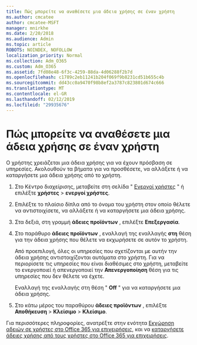 ```yaml
---
title: Πώς μπορείτε να αναθέσετε μια άδεια χρήσης σε έναν χρήστη
ms.author: cmcatee
author: cmcatee-MSFT
manager: mnirkhe
ms.date: 2/20/2018
ms.audience: Admin
ms.topic: article
ROBOTS: NOINDEX, NOFOLLOW
localization_priority: Normal
ms.collection: Adm_O365
ms.custom: Adm_O365
ms.assetid: 7fd08e48-6f3c-4259-88da-4d06288f2b7d
ms.openlocfilehash: c1789c2eb11241b204f069f9b8231cd51b655c4b
ms.sourcegitcommit: dd43cc0a9470f98b8ef2a3787c823801d674c666
ms.translationtype: MT
ms.contentlocale: el-GR
ms.lasthandoff: 02/12/2019
ms.locfileid: "29935676"
---
```

# <a name="how-to-assign-a-license-to-a-user"></a>Πώς μπορείτε να αναθέσετε μια άδεια χρήσης σε έναν χρήστη

Ο χρήστης χρειάζεται μια άδεια χρήσης για να έχουν πρόσβαση σε υπηρεσίες. Ακολουθούν τα βήματα για να προσθέσετε, να αλλάξετε ή να καταργήσετε μια άδεια χρήσης από το χρήστη.
  
1. Στο Κέντρο διαχείρισης, μεταβείτε στη σελίδα " [Ενεργοί χρήστες](https://go.microsoft.com/fwlink/p/?linkid=834822) " ή επιλέξτε **χρήστες** \> **ενεργοί χρήστες**.
    
2. Επιλέξτε το πλαίσιο δίπλα από το όνομα του χρήστη στον οποίο θέλετε να αντιστοιχίσετε, να αλλάξετε ή να καταργήσετε μια άδεια χρήσης.
    
3. Στα δεξιά, στη γραμμή **άδειες προϊόντων** , επιλέξτε **Επεξεργασία**.
    
4. Στο παράθυρο **άδειες προϊόντων** , εναλλαγή της εναλλαγής **στη** θέση για την άδεια χρήσης που θέλετε να εκχωρήσετε σε αυτόν το χρήστη. 
    
    Από προεπιλογή, όλες οι υπηρεσίες που σχετίζονται με αυτήν την άδεια χρήσης αντιστοιχίζονται αυτόματα στο χρήστη. Για να περιορίσετε τις υπηρεσίες που είναι διαθέσιμες στο χρήστη, μεταβείτε το ενεργοποιεί ή απενεργοποιεί την **Απενεργοποίηση** θέση για τις υπηρεσίες που δεν θέλετε να έχετε. 
    
    Εναλλαγή της εναλλαγής στη θέση " **Off** " για να καταργήσετε μια άδεια χρήσης. 
    
5. Στο κάτω μέρος του παραθύρου **άδειες προϊόντων** , επιλέξτε **Αποθήκευση** \> **Κλείσιμο** \> **Κλείσιμο**.
    
Για περισσότερες πληροφορίες, ανατρέξτε στην ενότητα [Εκχώρηση αδειών σε χρήστες στο Office 365 για επιχειρήσεις](https://support.office.com/article/997596b5-4173-4627-b915-36abac6786dc), και να [καταργήσετε άδειες χρήσης από τους χρήστες στο Office 365 για επιχειρήσεις](https://support.office.com/article/9b497c85-d0a4-4735-80fa-d3565bc05bd1).
  

